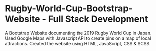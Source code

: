 # Rugby-World-Cup-Bootstrap-Website - Full Stack Development
A Bootstrap Website documenting the 2019 Rugby World Cup in Japan.
Used Google Maps with Javascript API to create pins on a map of local attractions.
Created the website using HTML, JavaScript, CSS & SCSS.
